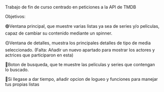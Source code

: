 Trabajo de fin de curso centrado en peticiones a la API de TMDB

Objetivos:

🟢Ventana principal, que muestre varias listas ya sea de series y/o peliculas, capaz de cambiar su contenido mediante un spinner.

🟡Ventana de detalles, muestra los principales detalles de tipo de media seleccionado. 
  (Falta: Añadir un nuevo apartado para mostrar los actores y actrices que participaron en esta)
  
🔴Boton de busqueda, que te muestre las peliculas y series que contengan lo buscado.

🔴Si llegase a dar tiempo, añadir opcion de logueo y funciones para manejar tus propias listas
